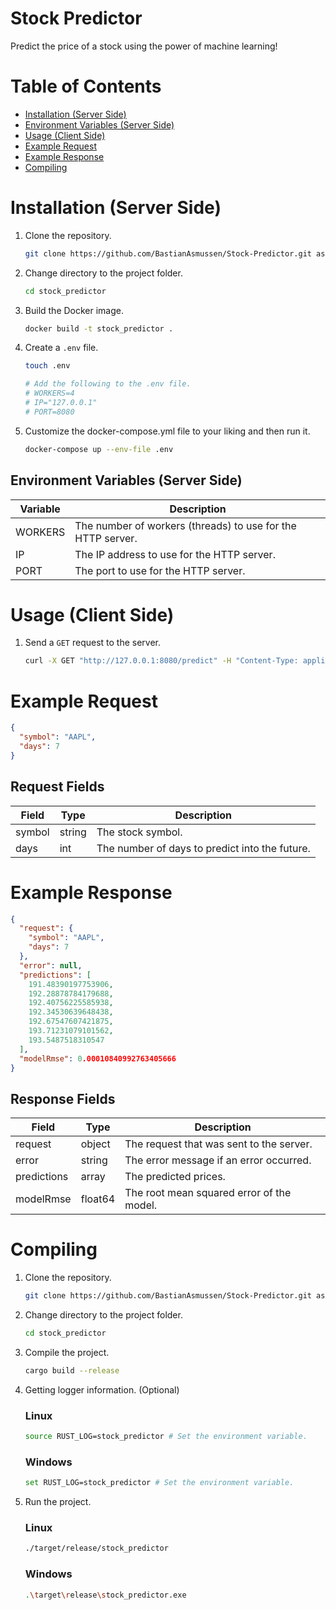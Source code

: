 # Stock Predictor

Predict the price of a stock using the power of machine learning!

# Table of Contents

* [Installation (Server Side)](#installation-server-side)
* [Environment Variables (Server Side)](#environment-variables-server-side)
* [Usage (Client Side)](#usage-client-side)
* [Example Request](#example-request)
* [Example Response](#example-response)
* [Compiling](#compiling)

# Installation (Server Side)

1. Clone the repository.
    ```sh
    git clone https://github.com/BastianAsmussen/Stock-Predictor.git as stock_predictor
    ```
2. Change directory to the project folder.
    ```sh
    cd stock_predictor
    ```
3. Build the Docker image.
    ```sh
    docker build -t stock_predictor .
    ```
4. Create a `.env` file.
    ```sh
    touch .env

    # Add the following to the .env file.
    # WORKERS=4
    # IP="127.0.0.1"
    # PORT=8080
    ```
5. Customize the docker-compose.yml file to your liking and then run it.
    ```sh
    docker-compose up --env-file .env
    ```

## Environment Variables (Server Side)

| Variable | Description                                                 |
|----------|-------------------------------------------------------------|
| WORKERS  | The number of workers (threads) to use for the HTTP server. |
| IP       | The IP address to use for the HTTP server.                  |
| PORT     | The port to use for the HTTP server.                        |

# Usage (Client Side)

1. Send a `GET` request to the server.
    ```sh
    curl -X GET "http://127.0.0.1:8080/predict" -H "Content-Type: application/json" -d '{ "symbol": "AAPL", "days": 7 }'
    ```

# Example Request

```json
{
  "symbol": "AAPL",
  "days": 7
}
```

## Request Fields

| Field  | Type   | Description                                    |
|--------|--------|------------------------------------------------|
| symbol | string | The stock symbol.                              |
| days   | int    | The number of days to predict into the future. |

# Example Response

```json
{
  "request": {
    "symbol": "AAPL",
    "days": 7
  },
  "error": null,
  "predictions": [
    191.48390197753906,
    192.28878784179688,
    192.40756225585938,
    192.34530639648438,
    192.67547607421875,
    193.71231079101562,
    193.5487518310547
  ],
  "modelRmse": 0.00010840992763405666
}
```

## Response Fields

| Field       | Type    | Description                               |
|-------------|---------|-------------------------------------------|
| request     | object  | The request that was sent to the server.  |
| error       | string  | The error message if an error occurred.   |
| predictions | array   | The predicted prices.                     |
| modelRmse   | float64 | The root mean squared error of the model. |

# Compiling

1. Clone the repository.
    ```sh
    git clone https://github.com/BastianAsmussen/Stock-Predictor.git as stock_predictor
    ```
2. Change directory to the project folder.
    ```sh
    cd stock_predictor
    ```
3. Compile the project.
    ```sh
    cargo build --release
    ```
4. Getting logger information. (Optional)
   ### Linux
   ```sh
   source RUST_LOG=stock_predictor # Set the environment variable.
    ```
   ### Windows
    ```sh
    set RUST_LOG=stock_predictor # Set the environment variable.
    ```
5. Run the project.
   ### Linux
    ```sh
    ./target/release/stock_predictor
    ```
   ### Windows
    ```sh
    .\target\release\stock_predictor.exe
    ```
